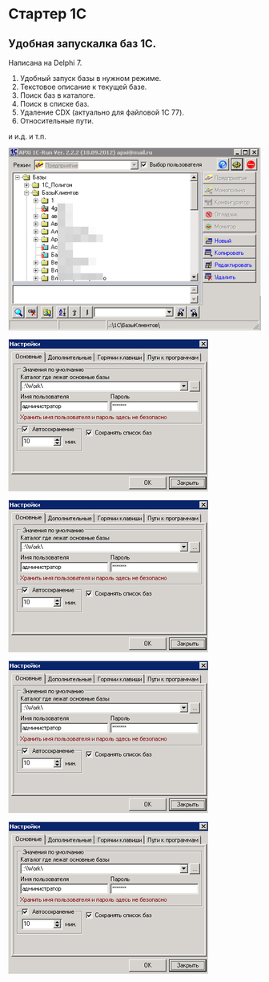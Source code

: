 # Стартер 1С

## Удобная запускалка баз 1С.

Написана на Delphi 7.

1. Удобный запуск базы в нужном режиме.
2. Текстовое описание к текущей базе.
3. Поиск баз в каталоге.
4. Поиск в списке баз.
5. Удаление CDX (актуально для файловой 1С 77).
6. Относительные пути.

и и.д. и т.п.

![](https://github.com/Anvar28/1C-Starter/blob/master/image/main.png)

![](https://github.com/Anvar28/1C-Starter/blob/master/image/prop1.png)

![](https://github.com/Anvar28/1C-Starter/blob/master/image/prop1.png)

![](https://github.com/Anvar28/1C-Starter/blob/master/image/prop1.png)

![](https://github.com/Anvar28/1C-Starter/blob/master/image/prop1.png)


